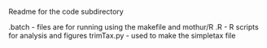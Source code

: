 Readme for the code subdirectory

.batch - files are for running using the makefile and mothur/R
.R - R scripts for analysis and figures
trimTax.py - used to make the simpletax file